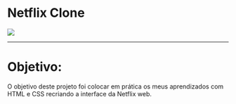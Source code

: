 <h1>Netflix Clone</h1>

<img src="./assets/netflix.gif"/>

---
# Objetivo:
O objetivo deste projeto foi colocar em prática os meus aprendizados com HTML e CSS recriando a interface da Netflix web.